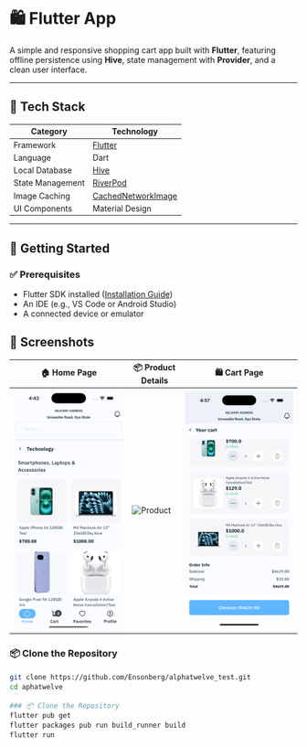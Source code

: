 # 🛍️ Flutter App

A simple and responsive shopping cart app built with **Flutter**, featuring offline persistence using **Hive**, state management with **Provider**, and a clean user interface.

---

## 🧰 Tech Stack

| Category        | Technology                                                        |
|----------------|-------------------------------------------------------------------|
| Framework       | [Flutter](https://flutter.dev)                                    |
| Language        | Dart                                                              |
| Local Database  | [Hive](https://pub.dev/packages/hive)                             |
| State Management| [RiverPod](https://pub.dev/packages/riverpod)                       |
| Image Caching   | [CachedNetworkImage](https://pub.dev/packages/cached_network_image) |
| UI Components   | Material Design                                                   |

---

## 🚀 Getting Started

### ✅ Prerequisites

- Flutter SDK installed ([Installation Guide](https://docs.flutter.dev/get-started/install))
- An IDE (e.g., VS Code or Android Studio)
- A connected device or emulator





## 📸 Screenshots

| 🏠 Home Page | 📦 Product Details | 🛍️ Cart Page |
|-------------|--------------------|--------------|
| ![Home](screenshots/home.png) | ![Product](screenshots/product_detail.png) | ![Cart](screenshots/cart.png) |



### 📦 Clone the Repository

```bash
git clone https://github.com/Ensonberg/alphatwelve_test.git
cd aphatwelve

### 📦 Clone the Repository
flutter pub get
flutter packages pub run build_runner build
flutter run 

